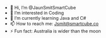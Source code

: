 - 👋 Hi, I’m @JaunSmitSmartCube
- 👀 I’m interested in Coding
- 🌱 I’m currently learning Java and C#
- 📫 How to reach me: Jsmit@smartcube.co
- ⚡ Fun fact: Australia is wider than the moon

<!---
JaunSmitSmartCube/JaunSmitSmartCube is a ✨ special ✨ repository because its `README.md` (this file) appears on your GitHub profile.
You can click the Preview link to take a look at your changes.
--->

